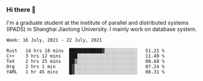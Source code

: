 ### Hi there 👋

I'm a graduate student at the institute of parallel and distributed systems (IPADS) in Shanghai Jiaotong University. I mainly work on database system.

<!--START_SECTION:waka-->
```text
Week: 16 July, 2021 - 22 July, 2021

Rust   14 hrs 18 mins  ████████████▓░░░░░░░░░░░░   51.21 % 
C++    3 hrs 12 mins   ███░░░░░░░░░░░░░░░░░░░░░░   11.49 % 
TeX    2 hrs 25 mins   ██▒░░░░░░░░░░░░░░░░░░░░░░   08.68 % 
Org    2 hrs 1 min     █▓░░░░░░░░░░░░░░░░░░░░░░░   07.24 % 
YAML   1 hr 45 mins    █▓░░░░░░░░░░░░░░░░░░░░░░░   06.31 % 
```
<!--END_SECTION:waka-->

<!--
**yqmmm/yqmmm** is a ✨ _special_ ✨ repository because its `README.md` (this file) appears on your GitHub profile.

Here are some ideas to get you started:

- 🔭 I’m currently working on ...
- 🌱 I’m currently learning ...
- 👯 I’m looking to collaborate on ...
- 🤔 I’m looking for help with ...
- 💬 Ask me about ...
- 📫 How to reach me: ...
- 😄 Pronouns: ...
- ⚡ Fun fact: ...
-->
